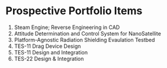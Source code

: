 # Prospective Portfolio Items
1. Steam Engine; Reverse Engineering in CAD
2. Attitude Determination and Control System for NanoSatellite
3. Platform-Agnostic Radiation Shielding Evaulation Testbed
4. TES-11 Drag Device Design
5. TES-11 Design and Integration
6. TES-22 Design & Integration
